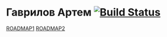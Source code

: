 
# Гаврилов Артем  [![Build Status](https://travis-ci.org/OrdinarySkalen/GoodlineRep.svg?branch=master)](https://travis-ci.org/OrdinarySkalen/GoodlineRep)
[ROADMAP1](./GoodlineRep/ROADMAP.md)
[ROADMAP2](./GoodlineRep/ROADMAP2.md)
